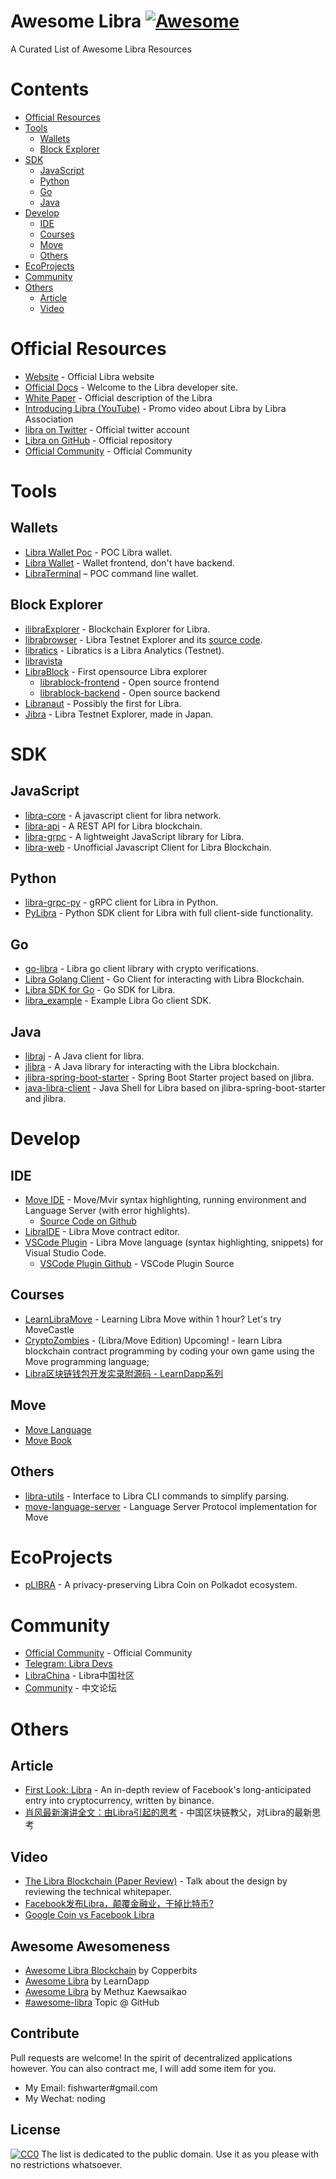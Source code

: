 # Awesome Libra [![Awesome](https://cdn.rawgit.com/sindresorhus/awesome/d7305f38d29fed78fa85652e3a63e154dd8e8829/media/badge.svg)](https://github.com/sindresorhus/awesome)<!-- omit in toc -->
A Curated List of Awesome Libra Resources

# Contents <!-- omit in toc -->
- [Official Resources](#official-resources)
- [Tools](#tools)
  - [Wallets](#wallets)
  - [Block Explorer](#block-explorer)
- [SDK](#sdk)
  - [JavaScript](#javascript)
  - [Python](#python)
  - [Go](#go)
  - [Java](#java)
- [Develop](#develop)
  - [IDE](#ide)
  - [Courses](#courses)
  - [Move](#move)
  - [Others](#others)
- [EcoProjects](#ecoprojects)
- [Community](#community)
- [Others](#others-1)
  - [Article](#article)
  - [Video](#video)


# Official Resources
* [Website](https://libra.org) - Official Libra website
*  [Official Docs](https://developers.libra.org/docs/welcome-to-libra) - Welcome to the Libra developer site.
* [White Paper](https://libra.org/en-US/white-paper/) - Official description of the Libra
* [Introducing Libra (YouTube)](https://www.youtube.com/watch?time_continue=1&v=4zw-jpVFKMY) - Promo video about Libra by Libra Association
* [libra on Twitter](https://twitter.com/search/libra) - Official twitter account
* [Libra on GitHub](https://github.com/libra/libra) - Official repository
* [Official Community](https://community.libra.org/) - Official Community

# Tools
## Wallets
* [Libra Wallet Poc](https://dev.kulap.io/libra/) - POC Libra wallet.
* [Libra Wallet](https://github.com/dpikalov/libra-wallet) - Wallet frontend, don't have backend.
* [LibraTerminal](https://github.com/sns254/LibraTerminal) – POC command line wallet.

## Block Explorer
* [ilibraExplorer](https://ilibraexplorer.com/) - Blockchain Explorer for Libra.
* [librabrowser](https://librabrowser.io/?fbclid=IwAR1LjpGiLWwW3oIFHnM3dm6H47H6D2R0dRAsqjmCcJSNtpW7yCcJu1ud2hE) - Libra Testnet Explorer and its [source code](https://github.com/Disk1n/LibraBrowser).
* [libratics](http://libratics.com) - Libratics is a Libra Analytics (Testnet).
* [libravista](http://libravista.com)
* [LibraBlock](https://librablock.io) - First opensource Libra explorer
  * [librablock-frontend](https://github.com/libra-china-org/librablock-frontend) - Open source frontend
  * [librablock-backend](https://github.com/libra-china-org/librabock-backend) - Open source backend
* [Libranaut](https://libranaut.io/) - Possibly the first for Libra.
* [Jibra](http://explorer.jibra.org) - Libra Testnet Explorer, made in Japan.

# SDK
## JavaScript
* [libra-core](https://github.com/perfectmak/libra-core) - A javascript client for libra network.
* [libra-api](https://github.com/bonustrack/libra-api) - A REST API for Libra blockchain.
* [libra-grpc](https://github.com/bonustrack/libra-grpc) - A lightweight JavaScript library for Libra.
* [libra-web](https://github.com/bandprotocol/libra-web) - Unofficial Javascript Client for Libra Blockchain.
## Python
* [libra-grpc-py](https://github.com/egorsmkv/libra-grpc-py) - gRPC client for Libra in Python.
* [PyLibra](https://github.com/bandprotocol/pylibra) - Python SDK client for Libra with full client-side functionality.

## Go
* [go-libra](https://github.com/the729/go-libra) - Libra go client library with crypto verifications.
* [Libra Golang Client](https://github.com/codemaveric/libra-go) - Go Client for interacting with Libra Blockchain.
* [Libra SDK for Go](https://github.com/philippgille/libra-sdk-go) - Go SDK for Libra.
* [libra_example](https://github.com/phlip9/libra_example) - Example Libra Go client SDK.
## Java
* [libraj](https://github.com/libra-vista/libraj) - A Java client for libra.
* [jlibra](https://github.com/ketola/jlibra) - A Java library for interacting with the Libra blockchain.
* [jlibra-spring-boot-starter](https://github.com/ice09/jlibra-spring-boot-starter) - Spring Boot Starter project based on jlibra.
* [java-libra-client](https://github.com/ice09/java-libra-client) - Java Shell for Libra based on jlibra-spring-boot-starter and jlibra.

# Develop
## IDE
* [Move IDE](https://marketplace.visualstudio.com/items?itemName=damirka.move-ide) - Move/Mvir syntax highlighting, running environment and Language Server (with error highlights).
  * [Source Code on Github](https://github.com/damirka/vscode-move-ide/)
* [LibraIDE](https://libraide.com/) - Libra Move contract editor.
* [VSCode Plugin](https://marketplace.visualstudio.com/items?itemName=SDKBox.vscode-libra-move) - Libra Move language (syntax highlighting, snippets) for Visual Studio Code.
  * [VSCode Plugin Github](https://github.com/sdkbox/vscode-libra-move) - VSCode Plugin Source

## Courses
* [LearnLibraMove](https://learnlibramove.com/) - Learning Libra Move within 1 hour? Let's try MoveCastle
* [CryptoZombies](https://cryptozombies.io/libra/) - (Libra/Move Edition) Upcoming! - learn Libra blockchain contract programming by coding your own game using the Move programming language;
* [Libra区块链钱包开发实录附源码 - LearnDapp系列](https://github.com/learndapp/LearnDapp/blob/master/topics/libra/01/libra-wallet.md)
## Move
* [Move Language](https://developers.libra.org/docs/assets/papers/libra-move-a-language-with-programmable-resources.pdf)
* [Move Book](https://move-book/)
## Others
* [libra-utils](https://github.com/Berkays/libra-util) - Interface to Libra CLI commands to simplify parsing.
* [move-language-server](https://github.com/dfinance/move-tools) - Language Server Protocol implementation for Move

# EcoProjects
* [pLIBRA](https://plibra.io) - A privacy-preserving Libra Coin on Polkadot ecosystem.


# Community
* [Official Community](https://community.libra.org/) - Official Community
* [Telegram: Libra Devs](https://t.me/joinchat/DAQb4RSNpqEok3p-QdmaKQ)
* [LibraChina](https://libra-china.org) - Libra中国社区
* [Community](https://community.libra-china.org) - 中文论坛


# Others
## Article
* [First Look: Libra](https://info.binance.com/en/research/marketresearch/libra.html) - An in-depth review of Facebook's long-anticipated entry into cryptocurrency, written by binance.
* [肖风最新演讲全文：由Libra引起的思考](https://www.8btc.com/article/483237) - 中国区块链教父，对Libra的最新思考
## Video
* [The Libra Blockchain (Paper Review)](https://youtu.be/dcAqb0wBl5g) - Talk about the design by reviewing the technical whitepaper.
* [Facebook发布Libra，颠覆金融业，干掉比特币?](https://www.youtube.com/watch?v=qG3oBuZoOxM)
* [Google Coin vs Facebook Libra](https://www.youtube.com/watch?v=uJzUkCKYPDw)

## Awesome Awesomeness<!-- omit in toc -->

- [Awesome Libra Blockchain](https://github.com/copperbits/awesome-libra) by Copperbits
- [Awesome Libra](https://github.com/learndapp/awesome-libra) by LearnDapp
- [Awesome Libra](https://github.com/methuz/Awesome-Libra) by Methuz Kaewsaikao
- [#awesome-libra](https://github.com/topics/awesome-libra) Topic @ GitHub

## Contribute<!-- omit in toc -->

Pull requests are welcome! In the spirit of decentralized applications however.
You can also contract me, I will add some item for you.
* My Email: fishwarter#gmail.com
* My Wechat: noding

## License<!-- omit in toc -->

[![CC0](http://mirrors.creativecommons.org/presskit/buttons/88x31/svg/cc-zero.svg)](https://creativecommons.org/publicdomain/zero/1.0/)
The list is dedicated to the public domain. Use it as you please with no restrictions whatsoever.
